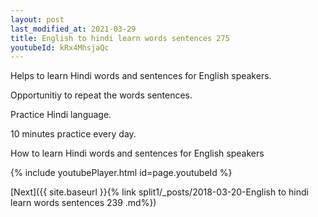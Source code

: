 ```yaml
---
layout: post
last_modified_at: 2021-03-29
title: English to hindi learn words sentences 275 
youtubeId: kRx4MhsjaQc
---
```

 
 
Helps to learn Hindi words and sentences for English speakers.

Opportunitiy to repeat the words sentences. 

Practice Hindi language. 
 
10 minutes practice every day. 
 
How to learn Hindi words and sentences for English speakers 
 
{% include youtubePlayer.html id=page.youtubeId %}
 
 
[Next]({{ site.baseurl }}{% link  split1/_posts/2018-03-20-English to hindi learn words sentences 239 .md%})
 

